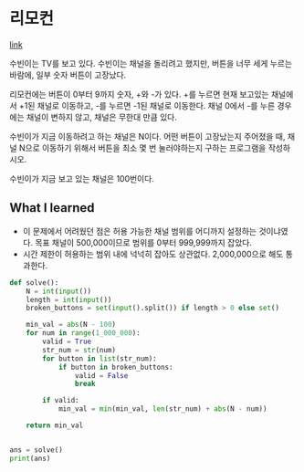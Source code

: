 # 리모컨

[link](https://www.acmicpc.net/problem/1107)

수빈이는 TV를 보고 있다. 수빈이는 채널을 돌리려고 했지만, 버튼을 너무 세게 누르는 바람에, 일부 숫자 버튼이 고장났다.

리모컨에는 버튼이 0부터 9까지 숫자, +와 -가 있다. +를 누르면 현재 보고있는 채널에서 +1된 채널로 이동하고, -를 누르면 -1된 채널로 이동한다. 채널 0에서 -를 누른 경우에는 채널이 변하지 않고, 채널은 무한대 만큼 있다.

수빈이가 지금 이동하려고 하는 채널은 N이다. 어떤 버튼이 고장났는지 주어졌을 때, 채널 N으로 이동하기 위해서 버튼을 최소 몇 번 눌러야하는지 구하는 프로그램을 작성하시오.

수빈이가 지금 보고 있는 채널은 100번이다.

## What I learned

- 이 문제에서 어려웠던 점은 허용 가능한 채널 범위를 어디까지 설정하는 것이냐였다. 목표 채널이 500,000이므로 범위를 0부터 999,999까지 잡았다.
- 시간 제한이 허용하는 범위 내에 넉넉히 잡아도 상관없다. 2,000,000으로 해도 통과한다.

```python
def solve():
    N = int(input())
    length = int(input())
    broken_buttons = set(input().split()) if length > 0 else set()

    min_val = abs(N - 100)
    for num in range(1_000_000):
        valid = True
        str_num = str(num)
        for button in list(str_num):
            if button in broken_buttons:
                valid = False
                break

        if valid:
            min_val = min(min_val, len(str_num) + abs(N - num))

    return min_val


ans = solve()
print(ans)
```
